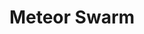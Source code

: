 ---
title: "Meteor Swarm"
permalink: /spells/meteor-swarm/
tags:
  - Spell
  - 9th Level
  - Evocation
  - Damage
  - Fire
available_for:
  - Sorcerer
  - Wizard
level: "9th Level"
school: "Evocation"
range: "1 mile"
area: "40 ft"
shape: "Sphere"
comp:
  - V
  - S
attack: "DEX Save"
effect: "Fire"
description: |
  Blazing orbs of fire plummet to the ground at four different points you can see within range. Each creature in a 40-foot-radius sphere centered on each point you choose must make a dexterity saving throw. The sphere spreads around corners. A creature takes 20d6 fire damage and 20d6 bludgeoning damage on a failed save, or half as much damage on a successful one. A creature in the area of more than one fiery burst is affected only once.

  The spell damages objects in the area and ignites flammable objects that aren't being worn or carried.
excerpt: "Blazing orbs of fire plummet to the ground at four different points you can see within range."
source: "Basic Rules"
---